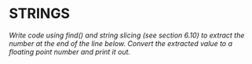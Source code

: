 # STRINGS
*Write code using find() and string slicing (see section 6.10) to extract the number at the end of the line below. Convert the extracted value to a floating point number and print it out.*
